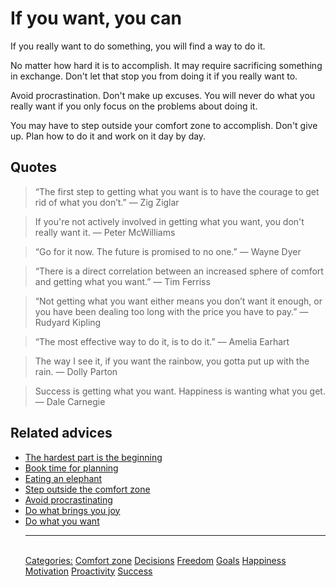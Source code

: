 # If you want, you can

If you really want to do something, you will find a way to do it.
 
No matter how hard it is to accomplish. It may require sacrificing something in exchange. Don't let that stop you from doing it if you really want to.
 
Avoid procrastination. Don't make up excuses. You will never do what you really want if you only focus on the problems about doing it.
 
You may have to step outside your comfort zone to accomplish. Don't give up. Plan how to do it and work on it day by day.

## Quotes

> “The first step to getting what you want is to have the courage to get rid of what you don’t.” — Zig Ziglar

> If you're not actively involved in getting what you want, you don't really want it. ― Peter McWilliams

> “Go for it now. The future is promised to no one.” — Wayne Dyer

> “There is a direct correlation between an increased sphere of comfort and getting what you want.” ― Tim Ferriss

> “Not getting what you want either means you don’t want it enough, or you have been dealing too long with the price you have to pay.” — Rudyard Kipling

> “The most effective way to do it, is to do it.” — Amelia Earhart

> The way I see it, if you want the rainbow, you gotta put up with the rain. ― Dolly Parton

> Success is getting what you want. Happiness is wanting what you get. ― Dale Carnegie

## Related advices

- [The hardest part is the beginning](The%20hardest%20part%20is%20the%20beginning/index.md)
- [Book time for planning](Book%20time%20for%20planning/index.md)
- [Eating an elephant](Eating%20an%20elephant/index.md)
- [Step outside the comfort zone](Step%20outside%20the%20comfort%20zone/index.md)
- [Avoid procrastinating](Avoid%20procrastinating/index.md)
- [Do what brings you joy](Do%20what%20brings%20you%20joy/index.md)
- [Do what you want](Do%20what%20you%20want/index.md)<hr/><br/>[Categories:](Categories/index.md) [Comfort zone](Categories/Comfort%20zone.md) [Decisions](Categories/Decisions.md) [Freedom](Categories/Freedom.md) [Goals](Categories/Goals.md) [Happiness](Categories/Happiness.md) [Motivation](Categories/Motivation.md) [Proactivity](Categories/Proactivity.md) [Success](Categories/Success.md)